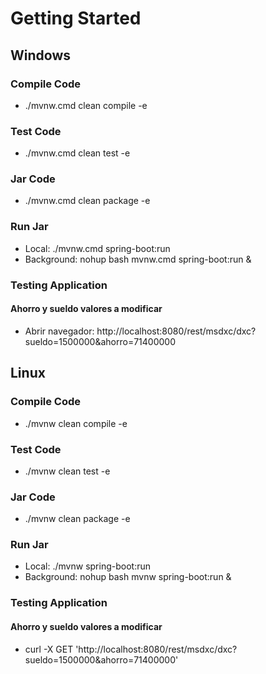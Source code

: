 # Getting Started

## Windows

### Compile Code
* ./mvnw.cmd clean compile -e

### Test Code
* ./mvnw.cmd clean test -e

### Jar Code
* ./mvnw.cmd clean package -e

### Run Jar
* Local:      ./mvnw.cmd spring-boot:run 
* Background: nohup bash mvnw.cmd spring-boot:run &

### Testing Application
#### Ahorro y sueldo valores a modificar
* Abrir navegador: http://localhost:8080/rest/msdxc/dxc?sueldo=1500000&ahorro=71400000

## Linux

### Compile Code
* ./mvnw clean compile -e

### Test Code
* ./mvnw clean test -e

### Jar Code
* ./mvnw clean package -e

### Run Jar
* Local:      ./mvnw spring-boot:run 
* Background: nohup bash mvnw spring-boot:run &

### Testing Application
#### Ahorro y sueldo valores a modificar
* curl -X GET 'http://localhost:8080/rest/msdxc/dxc?sueldo=1500000&ahorro=71400000'
